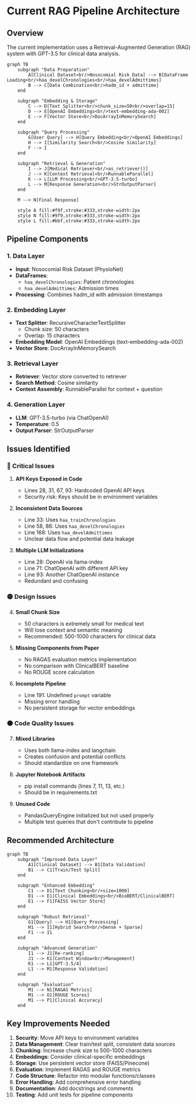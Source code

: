 # Current RAG Pipeline Architecture

## Overview
The current implementation uses a Retrieval-Augmented Generation (RAG) system with GPT-3.5 for clinical data analysis.

```mermaid
graph TB
    subgraph "Data Preparation"
        A[Clinical Dataset<br/>Nosocomial Risk Data] --> B[DataFrame Loading<br/>haa_develChronologies<br/>haa_develAdmittimes]
        B --> C[Data Combination<br/>hadm_id + admittime]
    end
    
    subgraph "Embedding & Storage"
        C --> D[Text Splitter<br/>chunk_size=50<br/>overlap=15]
        D --> E[OpenAI Embeddings<br/>text-embedding-ada-002]
        E --> F[Vector Store<br/>DocArrayInMemorySearch]
    end
    
    subgraph "Query Processing"
        G[User Query] --> H[Query Embedding<br/>OpenAI Embeddings]
        H --> I[Similarity Search<br/>Cosine Similarity]
        F --> I
    end
    
    subgraph "Retrieval & Generation"
        I --> J[Medical Retriever<br/>as_retriever()]
        J --> K[Context Retrieval<br/>RunnableParallel]
        K --> L[LLM Processing<br/>GPT-3.5-turbo]
        L --> M[Response Generation<br/>StrOutputParser]
    end
    
    M --> N[Final Response]
    
    style A fill:#f9f,stroke:#333,stroke-width:2px
    style N fill:#9f9,stroke:#333,stroke-width:2px
    style L fill:#bbf,stroke:#333,stroke-width:2px
```

## Pipeline Components

### 1. Data Layer
- **Input**: Nosocomial Risk Dataset (PhysioNet)
- **DataFrames**: 
  - `haa_develChronologies`: Patient chronologies
  - `haa_develAdmittimes`: Admission times
- **Processing**: Combines hadm_id with admission timestamps

### 2. Embedding Layer
- **Text Splitter**: RecursiveCharacterTextSplitter
  - Chunk size: 50 characters
  - Overlap: 15 characters
- **Embedding Model**: OpenAI Embeddings (text-embedding-ada-002)
- **Vector Store**: DocArrayInMemorySearch

### 3. Retrieval Layer
- **Retriever**: Vector store converted to retriever
- **Search Method**: Cosine similarity
- **Context Assembly**: RunnableParallel for context + question

### 4. Generation Layer
- **LLM**: GPT-3.5-turbo (via ChatOpenAI)
- **Temperature**: 0.5
- **Output Parser**: StrOutputParser

## Issues Identified

### 🔴 Critical Issues

1. **API Keys Exposed in Code**
   - Lines 28, 31, 67, 93: Hardcoded OpenAI API keys
   - Security risk: Keys should be in environment variables

2. **Inconsistent Data Sources**
   - Line 33: Uses `haa_trainChronologies` 
   - Line 58, 86: Uses `haa_develChronologies`
   - Line 168: Uses `haa_develAdmittimes`
   - Unclear data flow and potential data leakage

3. **Multiple LLM Initializations**
   - Line 28: OpenAI via llama-index
   - Line 71: ChatOpenAI with different API key
   - Line 93: Another ChatOpenAI instance
   - Redundant and confusing

### 🟡 Design Issues

4. **Small Chunk Size**
   - 50 characters is extremely small for medical text
   - Will lose context and semantic meaning
   - Recommended: 500-1000 characters for clinical data

5. **Missing Components from Paper**
   - No RAGAS evaluation metrics implementation
   - No comparison with ClinicalBERT baseline
   - No ROUGE score calculation

6. **Incomplete Pipeline**
   - Line 191: Undefined `prompt` variable
   - Missing error handling
   - No persistent storage for vector embeddings

### 🟠 Code Quality Issues

7. **Mixed Libraries**
   - Uses both llama-index and langchain
   - Creates confusion and potential conflicts
   - Should standardize on one framework

8. **Jupyter Notebook Artifacts**
   - pip install commands (lines 7, 11, 13, etc.)
   - Should be in requirements.txt

9. **Unused Code**
   - PandasQueryEngine initialized but not used properly
   - Multiple test queries that don't contribute to pipeline

## Recommended Architecture

```mermaid
graph TB
    subgraph "Improved Data Layer"
        A1[Clinical Dataset] --> B1[Data Validation]
        B1 --> C1[Train/Test Split]
    end
    
    subgraph "Enhanced Embedding"
        C1 --> D1[Text Chunking<br/>size=1000]
        D1 --> E1[Clinical Embeddings<br/>BioBERT/ClinicalBERT]
        E1 --> F1[FAISS Vector Store]
    end
    
    subgraph "Robust Retrieval"
        G1[Query] --> H1[Query Processing]
        H1 --> I1[Hybrid Search<br/>Dense + Sparse]
        F1 --> I1
    end
    
    subgraph "Advanced Generation"
        I1 --> J1[Re-ranking]
        J1 --> K1[Context Window<br/>Management]
        K1 --> L1[GPT-3.5/4]
        L1 --> M1[Response Validation]
    end
    
    subgraph "Evaluation"
        M1 --> N1[RAGAS Metrics]
        M1 --> O1[ROUGE Scores]
        M1 --> P1[Clinical Accuracy]
    end
```

## Key Improvements Needed

1. **Security**: Move API keys to environment variables
2. **Data Management**: Clear train/test split, consistent data sources
3. **Chunking**: Increase chunk size to 500-1000 characters
4. **Embeddings**: Consider clinical-specific embeddings
5. **Storage**: Use persistent vector store (FAISS/Pinecone)
6. **Evaluation**: Implement RAGAS and ROUGE metrics
7. **Code Structure**: Refactor into modular functions/classes
8. **Error Handling**: Add comprehensive error handling
9. **Documentation**: Add docstrings and comments
10. **Testing**: Add unit tests for pipeline components